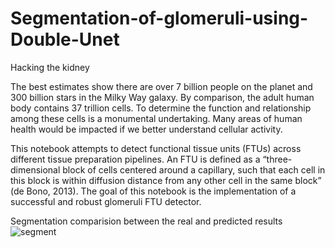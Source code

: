 # Segmentation-of-glomeruli-using-Double-Unet
Hacking the kidney

The best estimates show there are over 7 billion people on the planet and 300 billion stars in the Milky Way galaxy. By comparison, the adult human body contains 37 trillion cells. To determine the function and relationship among these cells is a monumental undertaking. Many areas of human health would be impacted if we better understand cellular activity.

This notebook attempts to detect functional tissue units (FTUs) across different tissue preparation pipelines. An FTU is defined as a “three-dimensional block of cells centered around a capillary, such that each cell in this block is within diffusion distance from any other cell in the same block” (de Bono, 2013). The goal of this notebook is the implementation of a successful and robust glomeruli FTU detector.



Segmentation 
comparision between the real and predicted results
![segment](https://user-images.githubusercontent.com/66662839/138274734-b44a82c9-c642-4ada-bcad-574541fe774a.PNG)
